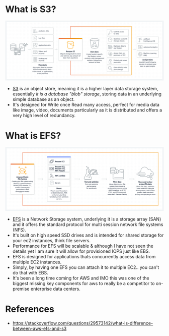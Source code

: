 
# What is S3?

![img.png](assests/img.png)

- [S3](https://aws.amazon.com/s3/) is an object store, meaning it is a higher layer data storage system, essentially *it is a database "blob" storage*, storing data in an underlying simple database as an object. 
- It's designed for Write once Read many access, perfect for media data like image, video, documents particularly as it is distributed and offers a very high level of redundancy.


# What is EFS?

![img_1.png](assests/img_1.png)

- [EFS](https://docs.aws.amazon.com/efs/latest/ug/whatisefs.html) is a Network Storage system, underlying it is a storage array (SAN) and it offers the standard protocol for multi session network file systems (NFS).
- It's built on high speed SSD drives and is intended for shared storage for your ec2 instances, think file servers. 
- Performance for EFS will be scalable & although I have not seen the details yet I am sure it will allow for provisioned IOPS just like EBS.
- EFS is designed for applications thats concurrently access data from multiple EC2 instances. 
- Simply, by having one EFS you can attach it to multiple EC2.. you can't do that with EBS.
- It's been a long time coming for AWS and IMO this was one of the biggest missing key components for aws to really be a competitor to on-premise enterprise data centers.

# References
- https://stackoverflow.com/questions/29573142/what-is-difference-between-aws-efs-and-s3
